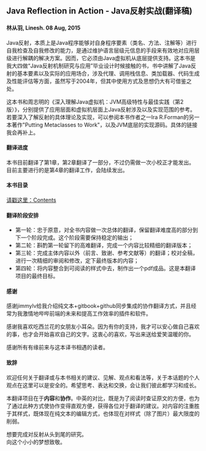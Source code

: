 ## Java Reflection in Action - Java反射实战(翻译稿)

#### 林从羽, Linesh.                                      08 Aug, 2015

Java反射，本质上是Java程序能够对自身程序要素（类名、方法、注解等）进行自我检查及自我修改的能力，是通过维护语言层级元信息的手段来有效地对应用层级进行解耦的解决方案。因而，它必须由Java虚拟机从底层提供支持。这本书是我大四做“Java反射机制研究与应用”毕业设计时候接触的书，书中讲解了Java反射的基本要素以及实际的应用场合，涉及代理、调用栈信息、类加载器、代码生成及性能评估等方面，虽然写于2004年，但其中使用方式及思想仍大有可借鉴之处。

这本书和周志明的《深入理解Java虚拟机：JVM高级特性与最佳实践（第2版）》，分别提供了应用层面和虚拟机层面上Java反射涉及以及实现范围的参考。若要深入了解反射的具体理论及实现，可以参阅本书作者之一Ira R.Forman的另一本著作"Putting Metaclasses to Work"，以及JVM底层的实现源码。具体的链接我会再补上。

#### 翻译进度
本书目前翻译了第1章，第2章翻译了一部分，不过仍需做一次小校正才能发出。目前主要进行的是第4章的翻译工作，会陆续发出。

#### 本书目录
[请戳这里：Contents](./content/content.md)

#### 翻译阶段安排
 * 第一轮：忠于原意，对全书内容做一次总体的翻译，保留翻译难度高的部分到下一个阶段完成。这个阶段需要保持稳定的输出；
 * 第二轮：斟酌第一轮留下的高难翻译，完成一个内容比较精细的翻译版本；
 * 第三轮：完成主体内容以外（前言、致谢、参考文献等）的翻译；校对全稿，进行一次精细的审阅和修改，定下最终版本的内容；
 * 第四轮：将内容整合到可阅读的样式中去，制作出一个pdf成品。这是本翻译项目的最终目标。

#### 感谢
感谢jimmylv给我介绍纯文本+gitbook+github同步集成的协作翻译方式，并且经常为我激情地哔哔前端的未来和提高工作效率的插件和软件。

感谢我喜欢吃西兰花的女朋友小耳朵。因为有你的支持，我才可以安心做自己喜欢的事，也才会开始喜欢自己的文字。这衷心的喜欢，写出来送给爱笑温暖的你。

感谢所有有缘前来与这本译书相遇的读者。

#### 致辞
欢迎任何关于翻译或与本书相关的建议、见解、观点和看法等，关于本话题的个人观点在这里可以是安全的。希望思考、表达和交换，会让我们彼此都学习和成长。

本翻译项目在于**内容**和**协作**。中英的对比，既是为了阅读时查证原文的方便，也为了通过此种方式使协作变得直观方便，获得各位对于翻译的建议。对内容的注重胜于其样式，既体现在纯文本的编辑方式，也体现在对样式（除了图片）最大限度的削弱。

想要完成对反射从头到尾的研究。  
向这个小小的梦想致敬。
